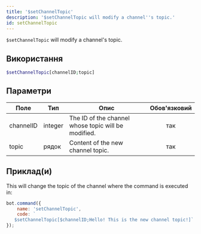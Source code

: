 ```yaml
---
title: '$setChannelTopic'
description: '$setChannelTopic will modify a channel''s topic.'
id: setChannelTopic
---
```


`$setChannelTopic` will modify a channel's topic.

## Використання

```php
$setChannelTopic[channelID;topic]
```

## Параметри

| Поле      | Тип     | Опис                                                | Обов'язковий |
| --------- | ------- | --------------------------------------------------- |:------------:|
| channelID | integer | The ID of the channel whose topic will be modified. |     так      |
| topic     | рядок   | Content of the new channel topic.                   |     так      |

## Приклад(и)

This will change the topic of the channel where the command is executed in:

```javascript
bot.command({
    name: 'setChannelTopic',
    code: `
   $setChannelTopic[$channelID;Hello! This is the new channel topic!]`
});
```